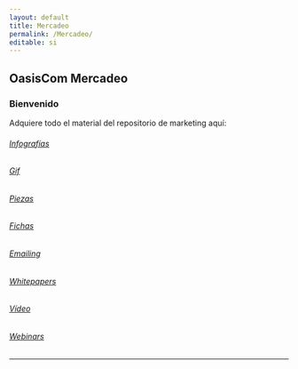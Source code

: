 ```yaml
---
layout: default
title: Mercadeo
permalink: /Mercadeo/
editable: si
---
```


## OasisCom Mercadeo
### Bienvenido

Adquiere todo el material del repositorio de marketing aquí:

###### [Infografías](http://docs.oasiscom.com/Mercadeo/Infografia)
###### [Gif](http://docs.oasiscom.com/Mercadeo/gif)
###### [Piezas](http://docs.oasiscom.com/Mercadeo/piezas)
###### [Fichas](http://docs.oasiscom.com/Mercadeo/fichas)
###### [Emailing](http://docs.oasiscom.com/Mercadeo/emailing)
###### [Whitepapers](http://docs.oasiscom.com/Mercadeo/whitepapers)
###### [Vídeo](http://docs.oasiscom.com/Mercadeo/video)
###### [Webinars](http://docs.oasiscom.com/Mercadeo/Webinars)



---------------------------------------------------------------



